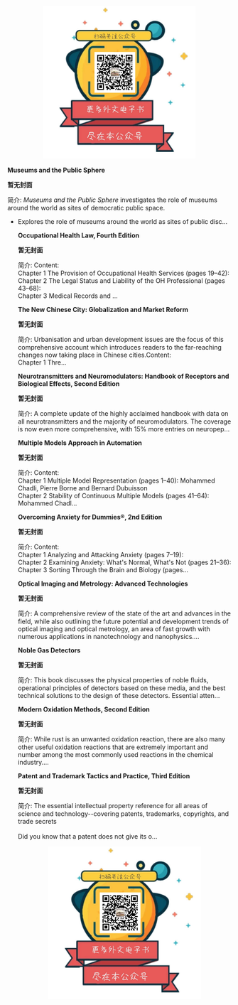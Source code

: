 <div align=center><img src="https://raw.githubusercontent.com/sumatrapdfreader-cn/sumatrapdfreader-cn.github.io/master/img/share/focus_qrcode.jpg" width="344"/></div>

**Museums and the Public Sphere**


**暂无封面**

简介:
<i>Museums and the Public Sphere</i> investigates the role of museums around the world as sites of democratic public space. <ul><li>Explores the role of museums around the world as sites of public disc...

**Occupational Health Law, Fourth Edition**


**暂无封面**

简介:
Content: <br>Chapter 1 The Provision of Occupational Health Services (pages 19–42): <br>Chapter 2 The Legal Status and Liability of the OH Professional (pages 43–68): <br>Chapter 3 Medical Records and ...

**The New Chinese City: Globalization and Market Reform**


**暂无封面**

简介:
Urbanisation and urban development issues are the focus of this comprehensive account which introduces readers to the far-reaching changes now taking place in Chinese cities.Content: <br>Chapter 1 Thre...

**Neurotransmitters and Neuromodulators: Handbook of Receptors and Biological Effects, Second Edition**


**暂无封面**

简介:
A complete update of the highly acclaimed handbook with data on all neurotransmitters and the majority of neuromodulators. The coverage is now even more comprehensive, with 15% more entries on neuropep...

**Multiple Models Approach in Automation**


**暂无封面**

简介:
Content: <br>Chapter 1 Multiple Model Representation (pages 1–40): Mohammed Chadli, Pierre Borne and Bernard Dubuisson<br>Chapter 2 Stability of Continuous Multiple Models (pages 41–64): Mohammed Chadl...

**Overcoming Anxiety for Dummies®, 2nd Edition**


**暂无封面**

简介:
Content: <br>Chapter 1 Analyzing and Attacking Anxiety (pages 7–19): <br>Chapter 2 Examining Anxiety: What's Normal, What's Not (pages 21–36): <br>Chapter 3 Sorting Through the Brain and Biology (pages...

**Optical Imaging and Metrology: Advanced Technologies**


**暂无封面**

简介:
A comprehensive review of the state of the art and advances in the field, while also outlining the future potential and development trends of optical imaging and optical metrology, an area of fast growth with numerous applications in nanotechnology and nanophysics....

**Noble Gas Detectors**


**暂无封面**

简介:
This book discusses the physical properties of noble fluids, operational principles of detectors based on these media, and the best technical solutions to the design of these detectors. Essential atten...

**Modern Oxidation Methods, Second Edition**


**暂无封面**

简介:
While rust is an unwanted oxidation reaction, there are also many other useful oxidation reactions that are extremely important and number among the most commonly used reactions in the chemical industry....

**Patent and Trademark Tactics and Practice, Third Edition**


**暂无封面**

简介:
The essential intellectual property reference for all areas of science and technology--covering patents, trademarks, copyrights, and trade secrets<br><br> Did you know that a patent does not give its o...

<div align=center><img src="https://raw.githubusercontent.com/sumatrapdfreader-cn/sumatrapdfreader-cn.github.io/master/img/share/focus_qrcode.jpg" width="344"/></div>
